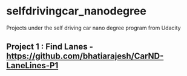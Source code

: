 # selfdrivingcar_nanodegree
Projects under the self driving car nano degree program from Udacity
## Project 1 : Find Lanes - https://github.com/bhatiarajesh/CarND-LaneLines-P1
